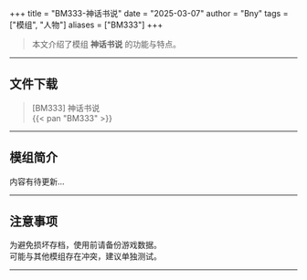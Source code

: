 +++
title = "BM333-神话书说"
date = "2025-03-07"
author = "Bny"
tags = ["模组", "人物"]
aliases = ["BM333"]
+++

> 本文介绍了模组 **神话书说** 的功能与特点。

---

## 文件下载

> [BM333] 神话书说  
{{< pan "BM333" >}}  

---

## 模组简介

>  
内容有待更新...  

---

## 注意事项

>  
为避免损坏存档，使用前请备份游戏数据。  
可能与其他模组存在冲突，建议单独测试。  

---


